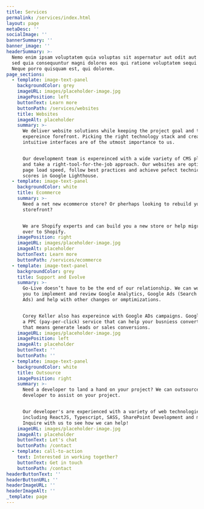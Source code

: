 ```yaml
---
title: Services
permalink: /services/index.html
layout: page
metaDesc: ''
socialImage: ''
bannerSummary: ''
banner_image: ''
headerSummary: >-
  Nemo enim ipsam voluptatem quia voluptas sit aspernatur aut odit aut fugit,
  sed quia consequuntur magni dolores eos qui ratione voluptatem sequi nesciunt.
  Neque porro quisquam est, qui dolorem.
page_sections:
  - template: image-text-panel
    backgroundColor: grey
    imageURL: images/placeholder-image.jpg
    imagePosition: left
    buttonText: Learn more
    buttonPath: /services/websites
    title: Websites
    imageAlt: placeholder
    summary: >-
      We deliver website solutions while keeping the project goal and the user
      expereince forefront. Picking the right technology stack and creating
      intuitive interfaces are of the utmost importance to us.


      Our development team is expereinced with a wide variety of CMS platforms
      and take a right-tool-for-the-job approach. Our websites are optimized for
      page load speed, follow best practices and achieve pefect technical SEO
      scores in Google Lighthouse.
  - template: image-text-panel
    backgroundColor: white
    title: Ecommerce
    summary: >-
      Need a net new ecommerce store? Or pherhaps looking to rebuild your dated
      storefront?


      We are Shopify experts and can build you a new store or help migrate you
      over to Shopify.
    imagePosition: right
    imageURL: images/placeholder-image.jpg
    imageAlt: placeholder
    buttonText: Learn more
    buttonPath: /services/ecommerce
  - template: image-text-panel
    backgroundColor: grey
    title: Support and Evolve
    summary: >-
      Go-Live doesn’t have to be the end of our relationship. We can work with
      you to implement and review Google Analytics, Google Ads (Search Engine
      Ads) and help with other changes or omptimizations.


      Corey Keller also has expereince with Google ADs campaigns. Google Ads is
      a PPC (pay-per-click) service that can help your busniess convert, weather
      that means generate leads or sales conversions.
    imageURL: images/placeholder-image.jpg
    imagePosition: left
    imageAlt: placeholder
    buttonText: ''
    buttonPath: ''
  - template: image-text-panel
    backgroundColor: white
    title: Outsource
    imagePosition: right
    summary: >-
      Need a developer to land a hand on your project? We can outsource a
      developer to assist on your project.


      Our developer's are experienced with a variety of web technologies,
      including ReactJS, Typescript, SASS, SharePoint Development and more.
      Inquire with us to see how we can help!
    imageURL: images/placeholder-image.jpg
    imageAlt: placeholder
    buttonText: Let's chat
    buttonPath: /contact
  - template: call-to-action
    text: Interested in working together?
    buttonText: Get in touch
    buttonPath: /contact
headerButtonText: ''
headerButtonURL: ''
headerImageURL: ''
headerImageAlt: ''
_template: page
---
```



















